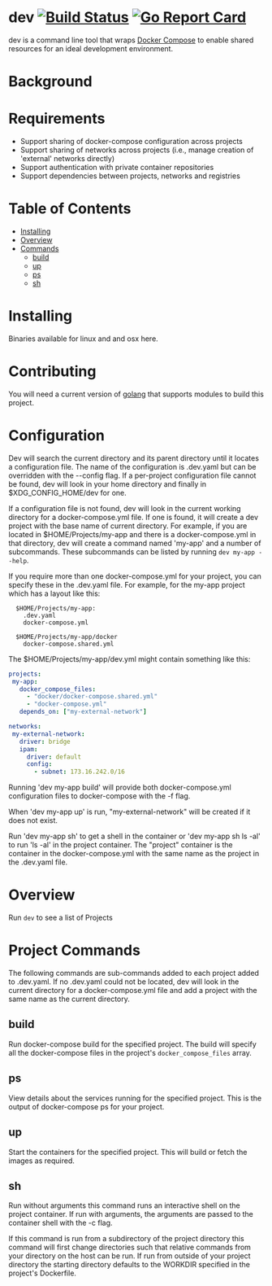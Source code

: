 # dev [![Build Status](https://travis-ci.org/wish/dev.svg?branch=master)](https://travis-ci.org/wish/dev) [![Go Report Card](https://goreportcard.com/badge/github.com/wish/dev)](https://goreportcard.com/report/github.com/wish/dev)

dev is a command line tool that wraps [Docker Compose](https://docs.docker.com/compose/) to enable shared resources
for an ideal development environment.

# Background

# Requirements

 * Support sharing of docker-compose configuration across projects
 * Support sharing of networks across projects (i.e., manage creation of 'external' networks directly)
 * Support authentication with private container repositories
 * Support dependencies between projects, networks and registries

# Table of Contents
- [Installing](#installing)
- [Overview](#overview)
- [Commands](#commands)
  * [build](#build)
  * [up](#up)
  * [ps](#ps)
  * [sh](#sh)

# Installing

Binaries available for linux and and osx here.

# Contributing

You will need a current version of [golang](https://golang.org/dl/) that supports
modules to build this project.

# Configuration

Dev will search the current directory and its parent directory until it locates
a configuration file. The name of the configuration is .dev.yaml but can be
overridden with the --config flag. If a per-project configuration file cannot
be found, dev will look in your home directory and finally in
$XDG_CONFIG_HOME/dev for one.

If a configuration file is not found, dev will look in the current working
directory for a docker-compose.yml file. If one is found, it will create a dev
project with the base name of current directory.  For example, if you are
located in $HOME/Projects/my-app and there is a docker-compose.yml in that
directory, dev will create a command named 'my-app' and a number of
subcommands.  These subcommands can be listed by running `dev my-app --help`.

If you require more than one docker-compose.yml for your project, you can
specify these in the .dev.yaml file. For example, for the my-app project which
has a layout like this:

```
  $HOME/Projects/my-app:
    .dev.yaml
    docker-compose.yml

  $HOME/Projects/my-app/docker
    docker-compose.shared.yml
```

The $HOME/Projects/my-app/dev.yml might contain something like this:

 ```yaml
projects:
  my-app:
    docker_compose_files:
      - "docker/docker-compose.shared.yml"
      - "docker-compose.yml"
    depends_on: ["my-external-network"]

networks:
  my-external-network:
    driver: bridge
    ipam:
      driver: default
      config:
        - subnet: 173.16.242.0/16
 ```

Running 'dev my-app build' will provide both docker-compose.yml configuration
files to docker-compose with the -f flag.

When 'dev my-app up' is run, "my-external-network" will be created if it does not
exist.

Run 'dev my-app sh' to get a shell in the container or 'dev my-app sh ls -al'
to run 'ls -al' in the project container. The "project" container is the
container in the docker-compose.yml with the same name as the project in the
.dev.yaml file.

# Overview

Run `dev` to see a list of Projects


# Project Commands

The following commands are sub-commands added to each project added to
.dev.yaml. If no .dev.yaml could not be located, dev will look in the current
directory for a docker-compose.yml file and add a project with the same name as
the current directory.

## build

Run docker-compose build for the specified project. The build will specify
all the docker-compose files in the project's `docker_compose_files` array.

## ps

View details about the services running for the specified project. This is the
output of docker-compose ps for your project.

## up

Start the containers for the specified project. This will build or fetch the
images as required.

## sh

Run without arguments this command runs an interactive shell on the project
container. If run with arguments, the arguments are passed to the container shell
with the -c flag.

If this command is run from a subdirectory of the project directory this
command will first change directories such that relative commands from your
directory on the host can be run. If run from outside of your project
directory the starting directory defaults to the WORKDIR specified in the
project's Dockerfile.
